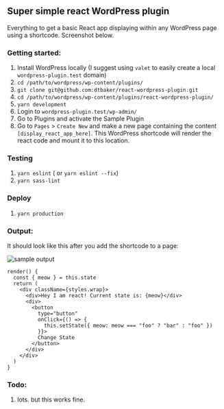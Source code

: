 ## Super simple react WordPress plugin

Everything to get a basic React app displaying within any WordPress page using a shortcode. Screenshot below.

### Getting started:

1. Install WordPress locally (I suggest using `valet` to easily create a local  `wordpress-plugin.test` domain)
1. `cd /path/to/wordpress/wp-content/plugins/`
1. `git clone git@github.com:dtbaker/react-wordpress-plugin.git`
1. `cd /path/to/wordpress/wp-content/plugins/react-wordpress-plugin/`
1. `yarn development`
1. Login to `wordpress-plugin.test/wp-admin/`
1. Go to Plugins and activate the Sample Plugin
1. Go to `Pages` > `Create New` and make a new page containing the content `[display_react_app_here]`. This WordPress shortcode will render the react code and mount it to this location.

### Testing

1. `yarn eslint` ( or `yarn eslint --fix`)
1. `yarn sass-lint`

### Deploy

1. `yarn production`


### Output:

It should look like this after you add the shortcode to a page:

![sample output](https://raw.githubusercontent.com/dtbaker/react-wordpress-plugin/master/output.gif)

```
render() {
  const { meow } = this.state
  return (
    <div className={styles.wrap}>
      <div>Hey I am react! Current state is: {meow}</div>
      <div>
        <button
          type="button"
          onClick={() => {
            this.setState({ meow: meow === "foo" ? "bar" : "foo" })
          }}>
          Change State
        </button>
      </div>
    </div>
  )
}
```


### Todo:

1. lots. but this works fine.